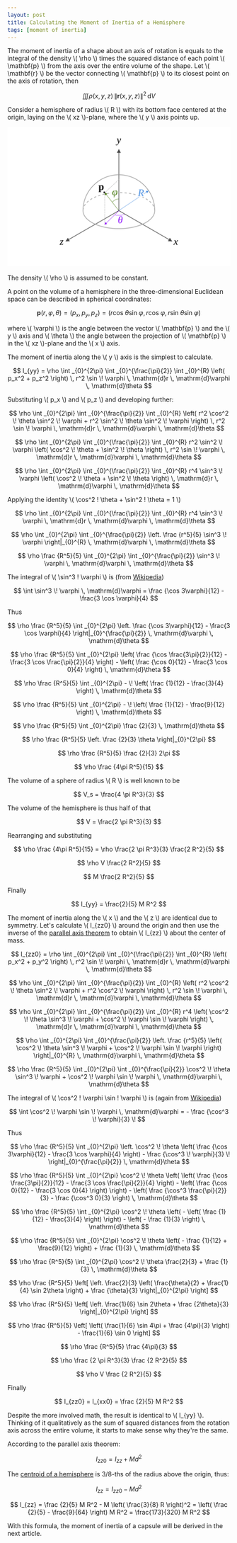 ```yaml
---
layout: post
title: Calculating the Moment of Inertia of a Hemisphere
tags: [moment of inertia]
---
```


The moment of inertia of a shape about an axis of rotation is equals to the integral of the density \\( \rho \\) times the squared distance of each point \\( \mathbf{p} \\) from the axis over the entire volume of the shape. Let \\( \mathbf{r} \\) be the vector connecting \\( \mathbf{p} \\) to its closest point on the axis of rotation, then

$$ \iiint \rho (x,y,z) \, \| \mathbf{r} (x,y,z) \|^2 \, \mathrm{d}V $$

Consider a hemisphere of radius \\( R \\) with its bottom face centered at the origin, laying on the \\( xz \\)-plane, where the \\( y \\) axis points up.

![Hemisphere](/assets/img/Hemisphere.svg)

The density \\( \rho \\) is assumed to be constant.

A point on the volume of a hemisphere in the three-dimensional Euclidean space can be described in spherical coordinates:

$$ \mathbf{p}(r,\varphi,\theta) = (p_x, p_y, p_z) = (r \cos \! \theta \sin \! \varphi, r \cos \! \varphi, r \sin \! \theta \sin \! \varphi) $$

where \\( \varphi \\) is the angle between the vector \\( \mathbf{p} \\) and the \\( y \\) axis and \\( \theta \\) the angle between the projection of \\( \mathbf{p} \\) in the \\( xz \\)-plane and the \\( x \\) axis.

The moment of inertia along the \\( y \\) axis is the simplest to calculate. 

$$ I_{yy} = \rho \int _{0}^{2\pi} \int _{0}^{\frac{\pi}{2}} \int _{0}^{R} \left( p_x^2 + p_z^2 \right) \, r^2 \sin \! \varphi \, \mathrm{d}r \, \mathrm{d}\varphi \, \mathrm{d}\theta $$

Substituting \\( p_x \\) and \\( p_z \\) and developing further:

$$ \rho \int _{0}^{2\pi} \int _{0}^{\frac{\pi}{2}} \int _{0}^{R} \left( r^2 \cos^2 \! \theta \sin^2 \! \varphi + r^2 \sin^2 \! \theta \sin^2 \! \varphi \right) \, r^2 \sin \! \varphi \, \mathrm{d}r \, \mathrm{d}\varphi \, \mathrm{d}\theta $$

$$ \rho \int _{0}^{2\pi} \int _{0}^{\frac{\pi}{2}} \int _{0}^{R} r^2 \sin^2 \! \varphi \left( \cos^2 \! \theta + \sin^2 \! \theta \right) \, r^2 \sin \! \varphi \, \mathrm{d}r \, \mathrm{d}\varphi \, \mathrm{d}\theta $$

$$ \rho \int _{0}^{2\pi} \int _{0}^{\frac{\pi}{2}} \int _{0}^{R} r^4 \sin^3 \! \varphi \left( \cos^2 \! \theta + \sin^2 \! \theta \right) \, \mathrm{d}r \, \mathrm{d}\varphi \, \mathrm{d}\theta $$

Applying the identity \\( \cos^2 \! \theta + \sin^2 \! \theta = 1 \\)

$$ \rho \int _{0}^{2\pi} \int _{0}^{\frac{\pi}{2}} \int _{0}^{R} r^4 \sin^3 \! \varphi \, \mathrm{d}r \, \mathrm{d}\varphi \, \mathrm{d}\theta $$

$$ \rho \int _{0}^{2\pi} \int _{0}^{\frac{\pi}{2}} \left. \frac {r^5}{5} \sin^3 \! \varphi \right|_{0}^{R} \, \mathrm{d}\varphi \, \mathrm{d}\theta $$

$$ \rho \frac {R^5}{5} \int _{0}^{2\pi} \int _{0}^{\frac{\pi}{2}} \sin^3 \! \varphi \, \mathrm{d}\varphi \, \mathrm{d}\theta $$

The integral of \\( \sin^3 \! \varphi \\) is (from [Wikipedia](https://en.wikipedia.org/wiki/List_of_integrals_of_trigonometric_functions#Integrands_involving_only_sine))

$$ \int \sin^3 \! \varphi \, \mathrm{d}\varphi = \frac {\cos 3\varphi}{12} - \frac{3 \cos \varphi}{4} $$

Thus

$$ \rho \frac {R^5}{5} \int _{0}^{2\pi} \left. \frac {\cos 3\varphi}{12} - \frac{3 \cos \varphi}{4} \right|_{0}^{\frac{\pi}{2}} \, \mathrm{d}\varphi \, \mathrm{d}\theta $$

$$ \rho \frac {R^5}{5} \int _{0}^{2\pi} \left( \frac {\cos \frac{3\pi}{2}}{12} - \frac{3 \cos \frac{\pi}{2}}{4} \right) - \left( \frac {\cos 0}{12} - \frac{3 \cos 0}{4} \right) \, \mathrm{d}\theta $$

$$ \rho \frac {R^5}{5} \int _{0}^{2\pi} - \! \left( \frac {1}{12} - \frac{3}{4} \right) \, \mathrm{d}\theta $$

$$ \rho \frac {R^5}{5} \int _{0}^{2\pi} - \! \left( \frac {1}{12} - \frac{9}{12} \right) \, \mathrm{d}\theta $$

$$ \rho \frac {R^5}{5} \int _{0}^{2\pi} \frac {2}{3} \, \mathrm{d}\theta $$

$$ \rho \frac {R^5}{5} \left. \frac {2}{3} \theta \right|_{0}^{2\pi} $$

$$ \rho \frac {R^5}{5} \frac {2}{3} 2\pi $$

$$ \rho \frac {4\pi R^5}{15} $$

The volume of a sphere of radius \\( R \\) is well known to be

$$ V_s = \frac{4 \pi R^3}{3} $$

The volume of the hemisphere is thus half of that

$$ V = \frac{2 \pi R^3}{3} $$

Rearranging and substituting

$$ \rho \frac {4\pi R^5}{15} = \rho \frac{2 \pi R^3}{3} \frac{2 R^2}{5} $$

$$ \rho V \frac{2 R^2}{5} $$

$$ M \frac{2 R^2}{5} $$

Finally

$$ I_{yy} = \frac{2}{5} M R^2 $$

The moment of inertia along the \\( x \\) and the \\( z \\) are identical due to symmetry. Let's calculate \\( I_{zz0} \\) around the origin and then use the inverse of the [parallel axis theorem](https://en.m.wikipedia.org/wiki/Parallel_axis_theorem) to obtain \\( I_{zz} \\) about the center of mass.

$$ I_{zz0} = \rho \int _{0}^{2\pi} \int _{0}^{\frac{\pi}{2}} \int _{0}^{R} \left( p_x^2 + p_y^2 \right) \, r^2 \sin \! \varphi \, \mathrm{d}r \, \mathrm{d}\varphi \, \mathrm{d}\theta $$

$$ \rho \int _{0}^{2\pi} \int _{0}^{\frac{\pi}{2}} \int _{0}^{R} \left( r^2 \cos^2 \! \theta \sin^2 \! \varphi + r^2 \cos^2 \! \varphi \right) \, r^2 \sin \! \varphi \, \mathrm{d}r \, \mathrm{d}\varphi \, \mathrm{d}\theta $$

$$ \rho \int _{0}^{2\pi} \int _{0}^{\frac{\pi}{2}} \int _{0}^{R} r^4 \left( \cos^2 \! \theta \sin^3 \! \varphi + \cos^2 \! \varphi \sin \! \varphi \right) \, \mathrm{d}r \, \mathrm{d}\varphi \, \mathrm{d}\theta $$

$$ \rho \int _{0}^{2\pi} \int _{0}^{\frac{\pi}{2}} \left. \frac {r^5}{5} \left( \cos^2 \! \theta \sin^3 \! \varphi + \cos^2 \! \varphi \sin \! \varphi \right) \right|_{0}^{R} \, \mathrm{d}\varphi \, \mathrm{d}\theta $$

$$ \rho \frac {R^5}{5} \int _{0}^{2\pi} \int _{0}^{\frac{\pi}{2}} \cos^2 \! \theta \sin^3 \! \varphi + \cos^2 \! \varphi \sin \! \varphi \, \mathrm{d}\varphi \, \mathrm{d}\theta $$

The integral of \\( \cos^2 \! \varphi \sin \! \varphi \\) is (again from [Wikipedia](https://en.wikipedia.org/wiki/List_of_integrals_of_trigonometric_functions#Integrands_involving_only_sine))

$$ \int \cos^2 \! \varphi \sin \! \varphi \, \mathrm{d}\varphi = - \frac {\cos^3 \! \varphi}{3} \! $$

Thus

$$ \rho \frac {R^5}{5} \int _{0}^{2\pi} \left. \cos^2 \! \theta \left( \frac {\cos 3\varphi}{12} - \frac{3 \cos \varphi}{4} \right) - \frac {\cos^3 \! \varphi}{3} \! \right|_{0}^{\frac{\pi}{2}} \, \mathrm{d}\theta $$

$$ \rho \frac {R^5}{5} \int _{0}^{2\pi} \cos^2 \! \theta \left( \left( \frac {\cos \frac{3\pi}{2}}{12} - \frac{3 \cos \frac{\pi}{2}}{4} \right) - \left( \frac {\cos 0}{12} - \frac{3 \cos 0}{4} \right) \right) - \left( \frac {\cos^3 \frac{\pi}{2}}{3} - \frac {\cos^3 0}{3} \right) \, \mathrm{d}\theta $$

$$ \rho \frac {R^5}{5} \int _{0}^{2\pi} \cos^2 \! \theta \left( - \left( \frac {1}{12} - \frac{3}{4} \right) \right) - \left( - \frac {1}{3} \right) \, \mathrm{d}\theta $$

$$ \rho \frac {R^5}{5} \int _{0}^{2\pi} \cos^2 \! \theta \left( - \frac {1}{12} + \frac{9}{12} \right) + \frac {1}{3} \, \mathrm{d}\theta $$

$$ \rho \frac {R^5}{5} \int _{0}^{2\pi} \cos^2 \! \theta \frac{2}{3} + \frac {1}{3} \, \mathrm{d}\theta $$

$$ \rho \frac {R^5}{5} \left[ \left. \frac{2}{3} \left( \frac{\theta}{2} + \frac{1}{4} \sin 2\theta \right) + \frac {\theta}{3} \right|_{0}^{2\pi} \right] $$

$$ \rho \frac {R^5}{5} \left[ \left. \frac{1}{6} \sin 2\theta + \frac {2\theta}{3} \right|_{0}^{2\pi} \right] $$

$$ \rho \frac {R^5}{5} \left[ \left( \frac{1}{6} \sin 4\pi + \frac {4\pi}{3} \right) - \frac{1}{6} \sin 0 \right] $$

$$ \rho \frac {R^5}{5} \frac {4\pi}{3} $$

$$ \rho \frac {2 \pi R^3}{3} \frac {2 R^2}{5} $$

$$ \rho V \frac {2 R^2}{5} $$

Finally

$$ I_{zz0} = I_{xx0} = \frac {2}{5} M R^2 $$

Despite the more involved math, the result is identical to \\( I_{yy} \\). Thinking of it qualitatively as the sum of squared distances from the rotation axis across the entire volume, it starts to make sense why they're the same.

According to the parallel axis theorem:

$$ I_{zz0} = I_{zz} + Md^2 $$

The [centroid of a hemisphere](https://xissburg.github.com/2021-05-01-calculating-centroid-hemisphere) is 3/8-ths of the radius above the origin, thus:

$$ I_{zz} = I_{zz0} - Md^2 $$

$$ I_{zz} = \frac {2}{5} M R^2 - M \left( \frac{3}{8} R \right)^2 = \left( \frac {2}{5} - \frac{9}{64} \right) M R^2 = \frac{173}{320} M R^2 $$

With this formula, the moment of inertia of a capsule will be derived in the next article.
